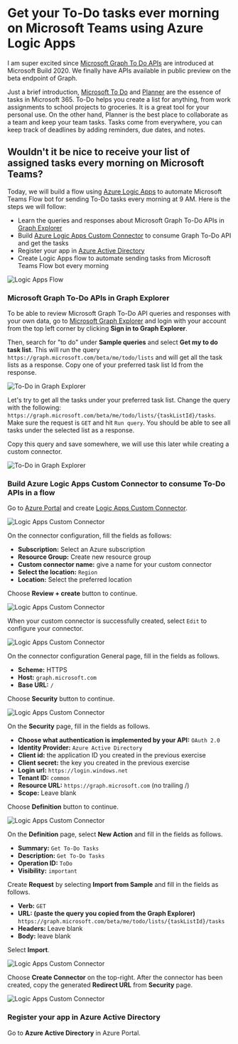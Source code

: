 # Get your To-Do tasks ever morning on Microsoft Teams using Azure Logic Apps

I am super excited since [Microsoft Graph To Do APIs](https://docs.microsoft.com/graph/todo-concept-overview?view=graph-rest-beta&WT.mc_id=devto-blog-aycabas) are introduced at Microsoft Build 2020. We finally have APIs available in public preview on the beta endpoint of Graph. 

Just a brief introduction, [Microsoft To Do](https://www.microsoft.com/en-in/microsoft-365/microsoft-to-do-list-app?rtc=1) and [Planner](https://www.microsoft.com/en-us/microsoft-365/business/task-management-software) are the essence of tasks in Microsoft 365. To-Do helps you create a list for anything, from work assignments to school projects to groceries. It is a great tool for your personal use. On the other hand, Planner is the best place to collaborate as a team and keep your team tasks. Tasks come from everywhere, you can keep track of deadlines by adding reminders, due dates, and notes. 

## Wouldn't it be nice to receive your list of assigned tasks every morning on Microsoft Teams? 

Today, we will build a flow using [Azure Logic Apps](https://docs.microsoft.com/azure/logic-apps/?WT.mc_id=devto-blog-aycabas) to automate Microsoft Teams Flow bot for sending To-Do tasks every morning at 9 AM. Here is the steps we will follow:
* Learn the queries and responses about Microsoft Graph To-Do APIs in [Graph Explorer](https://developer.microsoft.com/graph/graph-explorer?WT.mc_id=devto-blog-aycabas)
* Build [Azure Logic Apps Custom Connector](https://docs.microsoft.com/azure/logic-apps/custom-connector-overview?WT.mc_id=devto-blog-aycabas) to consume Graph To-Do API and get the tasks
* Register your app in [Azure Active Directory](https://docs.microsoft.com/azure/active-directory/develop/quickstart-register-app?WT.mc_id=devto-blog-aycabas)
* Create Logic Apps flow to automate sending tasks from Microsoft Teams Flow bot every morning

![Logic Apps Flow](./Images/FlowDemo-01.png)

### Microsoft Graph To-Do APIs in Graph Explorer

To be able to review Microsoft Graph To-Do API queries and responses with your own data, go to [Microsoft Graph Explorer](https://developer.microsoft.com/graph/graph-explorer?WT.mc_id=devto-blog-aycabas) and login with your account from the top left corner by clicking **Sign in to Graph Explorer**.

Then, search for "to do" under **Sample queries** and select **Get my to do task list**. This will run the query `https://graph.microsoft.com/beta/me/todo/lists` and will get all the task lists as a response. Copy one of your preferred task list Id from the response.

![To-Do in Graph Explorer](./Images/GraphExplorer-01.png)

Let's try to get all the tasks under your preferred task list. Change the query with the following: `https://graph.microsoft.com/beta/me/todo/lists/{taskListId}/tasks`. Make sure the request is `GET` and hit `Run query`. You should be able to see all tasks under the selected list as a response.

Copy this query and save somewhere, we will use this later while creating a custom connector.

![To-Do in Graph Explorer](./Images/GraphExplorer-02.png)

### Build Azure Logic Apps Custom Connector to consume To-Do APIs in a flow

Go to [Azure Portal](https://portal.azure.com) and create [Logic Apps Custom Connector](https://docs.microsoft.com/azure/logic-apps/custom-connector-overview?WT.mc_id=devto-blog-aycabas).

![Logic Apps Custom Connector](./Images/CustomConnector-01.png)

On the connector configuration, fill the fields as follows:
* **Subscription:** Select an Azure subscription
* **Resource Group:** Create new resource group
* **Custom connector name:** give a name for your custom connector
* **Select the location:** `Region`
* **Location:** Select the preferred location

Choose **Review + create** button to continue.

![Logic Apps Custom Connector](./Images/CustomConnector-02.png)

When your custom connector is successfully created, select `Edit` to configure your connector.

![Logic Apps Custom Connector](./Images/CustomConnector-03.png)

On the connector configuration General page, fill in the fields as follows.

* **Scheme:** HTTPS
* **Host:** `graph.microsoft.com`
* **Base URL:** `/`

Choose **Security** button to continue.

![Logic Apps Custom Connector](./Images/CustomConnector-04.png)

On the **Security** page, fill in the fields as follows.

* **Choose what authentication is implemented by your API:** `OAuth 2.0`
* **Identity Provider:** `Azure Active Directory`
* **Client id:** the application ID you created in the previous exercise
* **Client secret:** the key you created in the previous exercise
* **Login url:** `https://login.windows.net`
* **Tenant ID:** `common`
* **Resource URL:** `https://graph.microsoft.com` (no trailing /)
* **Scope:** Leave blank

Choose **Definition** button to continue.

![Logic Apps Custom Connector](./Images/CustomConnector-05.png)

On the **Definition** page, select **New Action** and fill in the fields as follows.

* **Summary:** `Get To-Do Tasks`
* **Description:** `Get To-Do Tasks`
* **Operation ID:** `ToDo`
* **Visibility:** `important`

Create **Request** by selecting **Import from Sample** and fill in the fields as follows.

* **Verb:** `GET`
* **URL: (paste the query you copied from the Graph Explorer)** `https://graph.microsoft.com/beta/me/todo/lists/{taskListId}/tasks`
* **Headers:** Leave blank
* **Body:** leave blank

Select **Import**.

![Logic Apps Custom Connector](./Images/CustomConnector-06.png)

Choose **Create Connector** on the top-right. After the connector has been created, copy the generated **Redirect URL** from **Security** page.

![Logic Apps Custom Connector](./Images/CustomConnector-07.png)

### Register your app in Azure Active Directory

Go to **Azure Active Directory** in Azure Portal.

